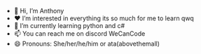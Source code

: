 - 👋 Hi, I’m Anthony 
- ❤️ I’m interested in everything its so much for me to learn qwq
- 🌱 I’m currently learning python and c# 
- 📫 You can reach me on discord WeCanCode
- 😄 Pronouns: She/her/he/him or ata(abovethemall)
